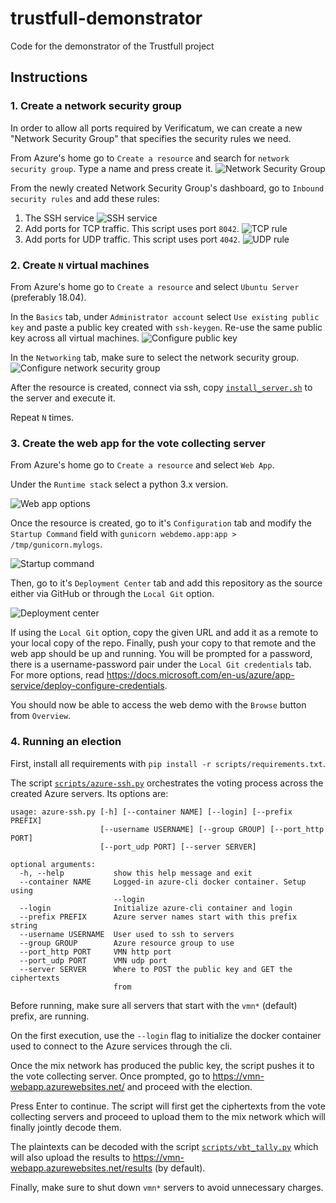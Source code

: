 # trustfull-demonstrator

Code for the demonstrator of the Trustfull project

## Instructions

### 1. Create a network security group

In order to allow all ports required by Verificatum, we can create a new "Network Security Group" that specifies the security rules we need.

From Azure's home go to `Create a resource` and search for `network security group`. Type a name and press create it.
![Network Security Group](https://raw.githubusercontent.com/kth-tcs/trustfull-demonstrator/media/1-1-network-security-group.png)

From the newly created Network Security Group's dashboard, go to `Inbound security rules` and add these rules:

1. The SSH service ![SSH service](https://raw.githubusercontent.com/kth-tcs/trustfull-demonstrator/media/1-2-ssh.png)
2. Add ports for TCP traffic. This script uses port `8042`. ![TCP
   rule](https://raw.githubusercontent.com/kth-tcs/trustfull-demonstrator/media/1-3-tcp.png)
3. Add ports for UDP traffic. This script uses port `4042`. ![UDP
   rule](https://raw.githubusercontent.com/kth-tcs/trustfull-demonstrator/media/1-4-udp.png)

### 2. Create `N` virtual machines

From Azure's home go to `Create a resource` and select `Ubuntu Server` (preferably 18.04).

In the `Basics` tab, under `Administrator account` select `Use existing public key` and paste a public key created with
`ssh-keygen`. Re-use the same public key across all virtual machines.
![Configure public key](https://raw.githubusercontent.com/kth-tcs/trustfull-demonstrator/media/2-1-public-key.png)

In the `Networking` tab, make sure to select the network security group.
![Configure network security group](https://raw.githubusercontent.com/kth-tcs/trustfull-demonstrator/media/2-2-networking-select.png)

After the resource is created, connect via ssh, copy [`install_server.sh`](./scripts/install_server.sh) to the server
and execute it.

Repeat `N` times.

### 3. Create the web app for the vote collecting server

From Azure's home go to `Create a resource` and select `Web App`.

Under the `Runtime stack` select a python 3.x version.

![Web app options](https://raw.githubusercontent.com/kth-tcs/trustfull-demonstrator/media/3-1-basics.png)

Once the resource is created, go to it's `Configuration` tab and modify the `Startup Command` field with
`gunicorn webdemo.app:app > /tmp/gunicorn.mylogs`.

![Startup command](https://raw.githubusercontent.com/kth-tcs/trustfull-demonstrator/media/3-2-startup-command.png)

Then, go to it's `Deployment Center` tab and add this repository as the source either via
GitHub or through the `Local Git` option.

![Deployment center](https://raw.githubusercontent.com/kth-tcs/trustfull-demonstrator/media/3-3-deployment-center.png)

If using the `Local Git` option, copy the given URL and add it as a remote to your local copy of the repo. Finally,
push your copy to that remote and the web app should be up and running. You will be prompted for a password, there is a
username-password pair under the `Local Git credentials` tab. For more options, read
<https://docs.microsoft.com/en-us/azure/app-service/deploy-configure-credentials>.

You should now be able to access the web demo with the `Browse` button from `Overview`.

### 4. Running an election

First, install all requirements with `pip install -r scripts/requirements.txt`.

The script [`scripts/azure-ssh.py`](scripts/azure-ssh.py) orchestrates the voting process across the created Azure servers. Its options are:

```text
usage: azure-ssh.py [-h] [--container NAME] [--login] [--prefix PREFIX]
                    [--username USERNAME] [--group GROUP] [--port_http PORT]
                    [--port_udp PORT] [--server SERVER]

optional arguments:
  -h, --help           show this help message and exit
  --container NAME     Logged-in azure-cli docker container. Setup using
                       --login
  --login              Initialize azure-cli container and login
  --prefix PREFIX      Azure server names start with this prefix string
  --username USERNAME  User used to ssh to servers
  --group GROUP        Azure resource group to use
  --port_http PORT     VMN http port
  --port_udp PORT      VMN udp port
  --server SERVER      Where to POST the public key and GET the ciphertexts
                       from
```

Before running, make sure all servers that start with the `vmn*` (default) prefix, are running.

On the first execution, use the `--login` flag to initialize the docker container used to connect to the Azure services
through the cli.

Once the mix network has produced the public key, the script pushes it to the vote collecting server. Once prompted, go
to <https://vmn-webapp.azurewebsites.net/> and proceed with the election.

Press Enter to continue. The script will first get the ciphertexts from the vote collecting servers and proceed to
upload them to the mix network which will finally jointly decode them.

The plaintexts can be decoded with the script [`scripts/vbt_tally.py`](script/vbt_tally.py) which will also upload the
results to <https://vmn-webapp.azurewebsites.net/results> (by default).

Finally, make sure to shut down `vmn*` servers to avoid unnecessary charges.
